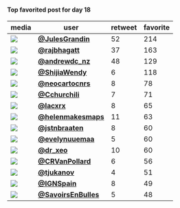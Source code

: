 #### Top favorited post for day 18
| media                                                           | user                                            |   retweet |   favorite |
|-----------------------------------------------------------------|-------------------------------------------------|-----------|------------|
| ![](http://pbs.twimg.com/media/EmYmI7XWMAA-DZP.jpg)             | **[@JulesGrandin](https://t.co/bnNo75YafK)**    |        52 |        214 |
| ![](http://pbs.twimg.com/media/EnHgR8_VoAE7oBZ.jpg)             | **[@rajbhagatt](https://t.co/PG1Sc5G59Z)**      |        37 |        163 |
| ![](http://pbs.twimg.com/media/EnGJBAmVcAEiRh5.jpg)             | **[@andrewdc_nz](https://t.co/tw6JMTUzwL)**     |        48 |        129 |
| ![](http://pbs.twimg.com/media/EnH8zHlVgAEVc_u.jpg)             | **[@ShijiaWendy](https://t.co/v6nEIyOeuW)**     |         6 |        118 |
| ![](http://pbs.twimg.com/media/EnFzItrXEAAiib3.jpg)             | **[@neocartocnrs](https://t.co/ejYvGRaL5E)**    |         8 |         78 |
| ![](http://pbs.twimg.com/media/EnH-z16WMA4ja6P.jpg)             | **[@Cchurchili](https://t.co/iNlPEJInNI)**      |         7 |         71 |
| ![](http://pbs.twimg.com/media/EnFoGQOXMAUrxwW.jpg)             | **[@lacxrx](https://t.co/we4al3pf8Z)**          |         8 |         65 |
| ![](http://pbs.twimg.com/media/EnHmJolXcAE4uup.jpg)             | **[@helenmakesmaps](https://t.co/V7HY2nEfif)**  |        11 |         63 |
| ![](http://pbs.twimg.com/media/EnIlihTVQAAAlwl.png)             | **[@jstnbraaten](https://t.co/gZ6DdtWS7P)**     |         8 |         60 |
| ![](http://pbs.twimg.com/media/EnFzj8aXcAE1wK4.jpg)             | **[@evelynuuemaa](https://t.co/Edbmb5xoKa)**    |         5 |         60 |
| ![](http://pbs.twimg.com/media/EnGXMQsXEAA7u89.jpg)             | **[@dr_xeo](https://t.co/s9yut8wDPo)**          |        10 |         60 |
| ![](http://pbs.twimg.com/media/EnHG6UbXEAIJjAO.jpg)             | **[@CRVanPollard](https://t.co/xlVZTjgur5)**    |         6 |         56 |
| ![](http://pbs.twimg.com/tweet_video_thumb/EnBnDVZW8AIJY88.jpg) | **[@tjukanov](https://t.co/H0jIjLN6dn)**        |         4 |         51 |
| ![](http://pbs.twimg.com/media/EnGep6sXcAAKe2m.jpg)             | **[@IGNSpain](https://t.co/3SobxSrQwI)**        |         8 |         49 |
| ![](http://pbs.twimg.com/media/EnF8r8qWMAItPca.jpg)             | **[@SavoirsEnBulles](https://t.co/M674z8OdHC)** |         5 |         48 |
 
